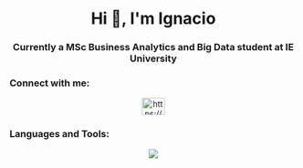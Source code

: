 <h1 align="center">Hi 👋, I'm Ignacio</h1>
<h3 align="center">Currently a MSc Business Analytics and Big Data student at IE University</h3>

<h3 align="left">Connect with me:</h3>
<p align="center">
  <a href="https://linkedin.com/in/https://www.linkedin.com/in/ignacio-gonzalez-granero/" target="blank"><img align="center" src="https://raw.githubusercontent.com/rahuldkjain/github-profile-readme-generator/master/src/images/icons/Social/linked-in-alt.svg" alt="https://www.linkedin.com/in/ignacio-gonzalez-granero/" height="30" width="40" />
  </a>
</p>

<h3 align="left">Languages and Tools:</h3>
<p align="center">
  <a href="https://skillicons.dev">
    <img src="https://skillicons.dev/icons?i=py,django,kafka,tensorflow,mysql,mongodb" />
  </a>
</p>
